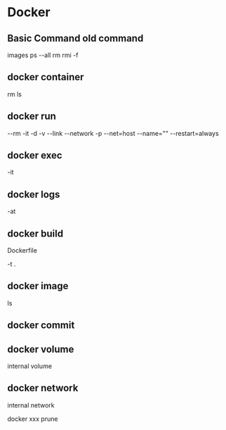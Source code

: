 # Docker

## Basic Command old command

images ps --all rm rmi -f

## docker container

rm
ls

## docker run

--rm
-it
-d
-v
--link
--network
-p
--net=host
--name=""
--restart=always

## docker exec

-it

## docker logs

-at

## docker build

Dockerfile

-t
.

## docker image

ls

## docker commit

## docker volume

internal volume

## docker network

internal network

docker xxx prune
